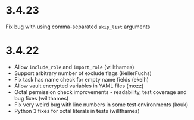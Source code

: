 # 3.4.23

Fix bug with using comma-separated `skip_list` arguments

# 3.4.22

* Allow `include_role` and `import_role` (willthames)
* Support arbitrary number of exclude flags (KellerFuchs)
* Fix task has name check for empty name fields (ekeih)
* Allow vault encrypted variables in YAML files (mozz)
* Octal permission check improvements - readability, test
  coverage and bug fixes (willthames)
* Fix very weird bug with line numbers in some test environments (kouk)
* Python 3 fixes for octal literals in tests (willthames)
